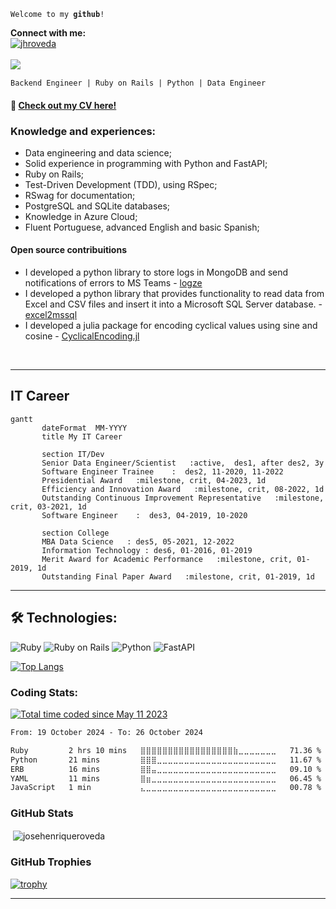 <code align="left">Welcome to my <b>github</b>!</code>
<br>
<div align='left'>
<b>Connect with me:</b>
</div>
<div align='left'>
<a href="https://linkedin.com/in/jhroveda" target="blank"><img align="center" src="https://img.shields.io/badge/LinkedIn-0A66C2.svg?style=for-the-badge&logo=LinkedIn&logoColor=white" alt="jhroveda" /></a>
</div>
<br>
<div align='left'>
 <img align='left' src="https://komarev.com/ghpvc/?username=josehenriqueroveda&label=Visitors&style=flat-square">
</div>
<br>


``` http
Backend Engineer | Ruby on Rails | Python | Data Engineer
```
#### 📌 [Check out my CV here!](https://josehenriqueroveda.github.io/)

<h3>Knowledge and experiences:</h3>

- Data engineering and data science;
- Solid experience in programming with Python and FastAPI;
- Ruby on Rails;
- Test-Driven Development (TDD), using RSpec;
- RSwag for documentation;
- PostgreSQL and SQLite databases;
- Knowledge in Azure Cloud;
- Fluent Portuguese, advanced English and basic Spanish;

<h4>Open source contribuitions</h4>

- I developed a python library to store logs in MongoDB and send notifications of errors to MS Teams - <a href="https://pypi.org/project/logze/">logze</a>
- I developed a python library that provides functionality to read data from Excel and CSV files and insert it into a Microsoft SQL Server database. - <a href="https://pypi.org/project/excel2mssql/">excel2mssql</a>
- I developed a julia package for encoding cyclical values using sine and cosine - <a href="https://github.com/josehenriqueroveda/CyclicalEncoding.jl">CyclicalEncoding.jl</a>

<br>
<hr>

<h2>IT Career</h2>

```mermaid
gantt
       dateFormat  MM-YYYY
       title My IT Career

       section IT/Dev
       Senior Data Engineer/Scientist   :active,  des1, after des2, 3y
       Software Engineer Trainee    :  des2, 11-2020, 11-2022
       Presidential Award   :milestone, crit, 04-2023, 1d
       Efficiency and Innovation Award   :milestone, crit, 08-2022, 1d
       Outstanding Continuous Improvement Representative   :milestone, crit, 03-2021, 1d
       Software Engineer    :  des3, 04-2019, 10-2020

       section College
       MBA Data Science   : des5, 05-2021, 12-2022
       Information Technology : des6, 01-2016, 01-2019
       Merit Award for Academic Performance   :milestone, crit, 01-2019, 1d
       Outstanding Final Paper Award   :milestone, crit, 01-2019, 1d
```

---
<h2>🛠️ Technologies:</h2>

![Ruby](https://img.shields.io/badge/Ruby-CC342D.svg?style=for-the-badge&logo=Ruby&logoColor=white) ![Ruby on Rails](https://img.shields.io/badge/Ruby%20on%20Rails-D30001.svg?style=for-the-badge&logo=Ruby-on-Rails&logoColor=white)
![Python](https://img.shields.io/badge/Python-3776AB.svg?style=for-the-badge&logo=Python&logoColor=white) ![FastAPI](https://img.shields.io/badge/FastAPI-009688.svg?style=for-the-badge&logo=FastAPI&logoColor=white)

[![Top Langs](https://github-readme-stats-omega-red.vercel.app/api/top-langs/?username=josehenriqueroveda&size_weight=0.5&count_weight=0.5&theme=dark#gh-dark-mode-only)](https://github.com/josehenriqueroveda/github-readme-stats)

<h3>Coding Stats:</h3> 

<a href="https://wakatime.com/@5737d08e-0c08-459f-9ef9-19fc41ca4423&style=plastic"><img src="https://wakatime.com/badge/user/5737d08e-0c08-459f-9ef9-19fc41ca4423.svg" alt="Total time coded since May 11 2023" /></a>


<!--START_SECTION:waka-->

```txt
From: 19 October 2024 - To: 26 October 2024

Ruby         2 hrs 10 mins   ⣿⣿⣿⣿⣿⣿⣿⣿⣿⣿⣿⣿⣿⣿⣿⣿⣿⣷⣀⣀⣀⣀⣀⣀⣀   71.36 %
Python       21 mins         ⣿⣿⣿⣀⣀⣀⣀⣀⣀⣀⣀⣀⣀⣀⣀⣀⣀⣀⣀⣀⣀⣀⣀⣀⣀   11.67 %
ERB          16 mins         ⣿⣿⣤⣀⣀⣀⣀⣀⣀⣀⣀⣀⣀⣀⣀⣀⣀⣀⣀⣀⣀⣀⣀⣀⣀   09.10 %
YAML         11 mins         ⣿⣶⣀⣀⣀⣀⣀⣀⣀⣀⣀⣀⣀⣀⣀⣀⣀⣀⣀⣀⣀⣀⣀⣀⣀   06.45 %
JavaScript   1 min           ⣄⣀⣀⣀⣀⣀⣀⣀⣀⣀⣀⣀⣀⣀⣀⣀⣀⣀⣀⣀⣀⣀⣀⣀⣀   00.78 %
```

<!--END_SECTION:waka-->


<h3>GitHub Stats</h3>

<p>&nbsp;<img align="center" src="https://github-readme-stats-sigma-five.vercel.app/api?username=josehenriqueroveda&count_private=true&show_icons=true&locale=en&theme=dark#gh-dark-mode-only" alt="josehenriqueroveda" /></p>

<h3>GitHub Trophies</h3>
 
 [![trophy](https://github-profile-trophy.vercel.app/?username=josehenriqueroveda&theme=onedark&title=Repo,Commits,MultiLanguage,Stars,Followers)](https://github.com/josehenriqueroveda/github-profile-trophy)


---

